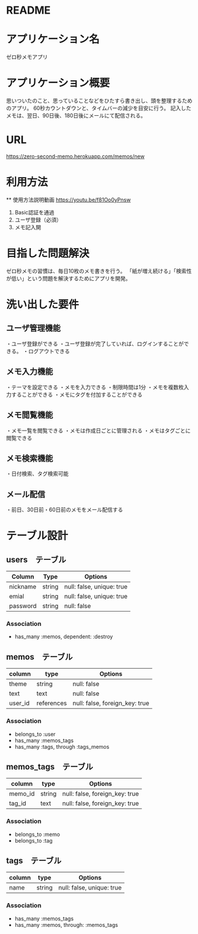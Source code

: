 # README

# アプリケーション名

ゼロ秒メモアプリ

# アプリケーション概要

思いついたのこと、思っていることなどをひたすら書き出し、頭を整理するためのアプリ。
60秒カウントダウンと、タイムバーの減少を目安に行う。
記入したメモは、翌日、90日後、180日後にメールにて配信される。

# URL
https://zero-second-memo.herokuapp.com/memos/new

# 利用方法
** 使用方法説明動画
https://youtu.be/f81Oo0yPnsw
1. Basic認証を通過
2. ユーザ登録（必須）
3. メモ記入開

# 目指した問題解決

ゼロ秒メモの習慣は、毎日10枚のメモ書きを行う。
「紙が増え続ける」「検索性が低い」という問題を解決するためにアプリを開発。

# 洗い出した要件

## ユーザ管理機能	
・ユーザ登録ができる
・ユーザ登録が完了していれば、ログインすることができる。
・ログアウトできる
## メモ入力機能	
・テーマを設定できる
・メモを入力できる
・制限時間は1分
・メモを複数枚入力することができる
・メモにタグを付加することができる

## メモ閲覧機能	
・メモ一覧を閲覧できる
・メモは作成日ごとに管理される
・メモはタグごとに閲覧できる

## メモ検索機能
・日付検索、タグ検索可能

## メール配信
・前日、30日前・60日前のメモをメール配信する

# テーブル設計

## users　テーブル

| Column            | Type    | Options                   |
|-------------------|---------|---------------------------|
| nickname          | string  | null: false, unique: true |
| emial             | string  | null: false, unique: true |
| password          | string  | null: false               |

### Association
- has_many  :memos, dependent: :destroy


## memos　テーブル

| column    | type        | Options                           |
|-----------|-------------|-----------------------------------|
| theme     | string      | null: false                       |
| text      | text        | null: false                       |
| user_id   | references  | null: false, foreign_key: true    |

### Association
- belongs_to :user
- has_many :memos_tags
- has_many :tags, through :tags_memos


## memos_tags　テーブル

| column    | type   | Options                        |
|-----------|--------|--------------------------------|
| memo_id   | string | null: false, foreign_key: true |
| tag_id    | text   | null: false, foreign_key: true |

### Association
- belongs_to :memo
- belongs_to :tag

## tags　テーブル

| column   | type        | Options                    |
|----------|-------------|----------------------------|
| name     | string      | null: false, unique: true  |

### Association
- has_many :memos_tags
- has_many :memos, through: :memos_tags

